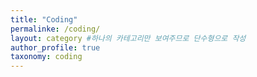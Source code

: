 ```yaml
---
title: "Coding"
permalinke: /coding/
layout: category #하나의 카테고리만 보여주므로 단수형으로 작성
author_profile: true
taxonomy: coding
---
```


